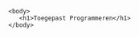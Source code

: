 <!DOCTYPE html>
<HTML>
    <head>
        <title>Toegepast Programmeren</title>
        <link rel="stylesheet" href="Standard.css">
    </head>

    <body>
       <h1>Toegepast Programmeren</h1>
    </body>
</HTML>